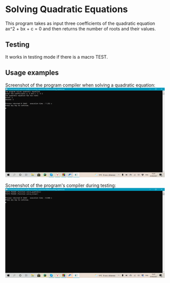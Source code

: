 # Solving Quadratic Equations
This program takes as input three coefficients of the quadratic equation ax^2 + bx + c = 0 and then returns the number of roots and their values.

## Testing
It works in testing mode if there is a macro TEST.

## Usage examples
Screenshot of the program compiler when solving a quadratic equation: ![Image alt](https://github.com/Nastya10/quadratic-equation/blob/screenshots/result_quadratic.png)

Screenshot of the program's compiler during testing: ![Image alt](https://github.com/Nastya10/quadratic-equation/blob/screenshots/test_quadratic.png)
